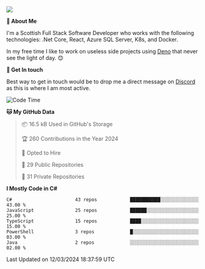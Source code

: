 <img src="https://github.com/jasonhughes94/jasonhughes94/blob/main/header.png?raw=true">

**:tangerine: About Me**

I'm a Scottish Full Stack Software Developer who works with the following technologies: .Net Core, React, Azure SQL Server, K8s, and Docker.

In my free time I like to work on useless side projects using [Deno](https://deno.land/) that never see the light of day. 😊

**:speech_balloon: Get In touch**

Best way to get in touch would be to drop me a direct message on [Discord](https://discordapp.com/users/206498666976903169) as this is where I am most active.

<!--START_SECTION:waka-->
![Code Time](http://img.shields.io/badge/Code%20Time-1%2C121%20hrs%2017%20mins-blue)

**🐱 My GitHub Data** 

> 📦 16.5 kB Used in GitHub's Storage 
 > 
> 🏆 260 Contributions in the Year 2024
 > 
> 💼 Opted to Hire
 > 
> 📜 29 Public Repositories 
 > 
> 🔑 31 Private Repositories 
 > 
**I Mostly Code in C#** 

```text
C#                       43 repos            ███████████░░░░░░░░░░░░░░   43.00 % 
JavaScript               25 repos            ██████░░░░░░░░░░░░░░░░░░░   25.00 % 
TypeScript               15 repos            ████░░░░░░░░░░░░░░░░░░░░░   15.00 % 
PowerShell               3 repos             █░░░░░░░░░░░░░░░░░░░░░░░░   03.00 % 
Java                     2 repos             ░░░░░░░░░░░░░░░░░░░░░░░░░   02.00 % 
```




 Last Updated on 12/03/2024 18:37:59 UTC
<!--END_SECTION:waka-->
